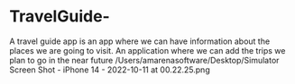 
# TravelGuide-
A travel guide app is an app where we can have information about the places we are going to visit. An application where we can add the trips we plan to go in the near future
/Users/amarenasoftware/Desktop/Simulator Screen Shot - iPhone 14 - 2022-10-11 at 00.22.25.png
